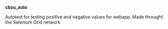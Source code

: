 **cbzu_auto**

Autotest for testing positive and negative values for webapp.
Made throught the Selenium Grid network
